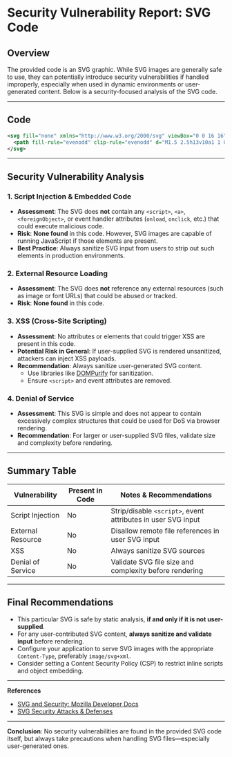 # Security Vulnerability Report: SVG Code

## Overview

The provided code is an SVG graphic. While SVG images are generally safe to use, they can potentially introduce security vulnerabilities if handled improperly, especially when used in dynamic environments or user-generated content. Below is a security-focused analysis of the SVG code.

---

## Code

```xml
<svg fill="none" xmlns="http://www.w3.org/2000/svg" viewBox="0 0 16 16">
  <path fill-rule="evenodd" clip-rule="evenodd" d="M1.5 2.5h13v10a1 1 0 0 1-1 1h-11a1 1 0 0 1-1-1zM0 1h16v11.5a2.5 2.5 0 0 1-2.5 2.5h-11A2.5 2.5 0 0 1 0 12.5zm3.75 4.5a.75.75 0 1 0 0-1.5.75.75 0 0 0 0 1.5M7 4.75a.75.75 0 1 1-1.5 0 .75.75 0 0 1 1.5 0m1.75.75a.75.75 0 1 0 0-1.5.75.75 0 0 0 0 1.5" fill="#666"/>
</svg>
```

---

## Security Vulnerability Analysis

### 1. **Script Injection & Embedded Code**
- **Assessment**: The SVG does **not** contain any `<script>`, `<a>`, `<foreignObject>`, or event handler attributes (`onload`, `onclick`, etc.) that could execute malicious code.
- **Risk**: **None found** in this code. However, SVG images are capable of running JavaScript if those elements are present.
- **Best Practice**: Always sanitize SVG input from users to strip out such elements in production environments.

### 2. **External Resource Loading**
- **Assessment**: The SVG does **not** reference any external resources (such as image or font URLs) that could be abused or tracked.
- **Risk**: **None found** in this code.

### 3. **XSS (Cross-Site Scripting)**
- **Assessment**: No attributes or elements that could trigger XSS are present in this code.
- **Potential Risk in General**: If user-supplied SVG is rendered unsanitized, attackers can inject XSS payloads.
- **Recommendation**: Always sanitize user-generated SVG content.
    - Use libraries like [DOMPurify](https://github.com/cure53/DOMPurify) for sanitization.
    - Ensure `<script>` and event attributes are removed.

### 4. **Denial of Service**
- **Assessment**: This SVG is simple and does not appear to contain excessively complex structures that could be used for DoS via browser rendering.
- **Recommendation**: For larger or user-supplied SVG files, validate size and complexity before rendering.

---

## Summary Table

| Vulnerability         | Present in Code | Notes & Recommendations                                        |
|-----------------------|-----------------|----------------------------------------------------------------|
| Script Injection      | No              | Strip/disable `<script>`, event attributes in user SVG input   |
| External Resource     | No              | Disallow remote file references in user SVG input              |
| XSS                   | No              | Always sanitize SVG sources                                    |
| Denial of Service     | No              | Validate SVG file size and complexity before rendering         |

---

## Final Recommendations

- This particular SVG is safe by static analysis, **if and only if it is not user-supplied**.
- For any user-contributed SVG content, **always sanitize and validate input** before rendering.
- Configure your application to serve SVG images with the appropriate `Content-Type`, preferably `image/svg+xml`.
- Consider setting a Content Security Policy (CSP) to restrict inline scripts and object embedding.

---

**References**
- [SVG and Security: Mozilla Developer Docs](https://developer.mozilla.org/en-US/docs/Web/SVG/SVG_as_an_Image)
- [SVG Security Attacks & Defenses](https://owasp.org/www-community/vulnerabilities/SVG_injection)

---

**Conclusion**: No security vulnerabilities are found in the provided SVG code itself, but always take precautions when handling SVG files—especially user-generated ones.
